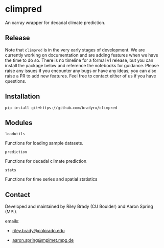 # climpred

An xarray wrapper for decadal climate prediction.

## Release

Note that `climpred` is in the very early stages of development. We are currently working on documentation and are adding features when we have the time to do so. There is no timeline for a formal v1 release, but you can install the package below and reference the notebooks for guidance. Please raise any issues if you encounter any bugs or have any ideas; you can also raise a PR to add new features. Feel free to contact either of us if you have questions.

## Installation

```shell
pip install git+https://github.com/bradyrx/climpred
```

## Modules

`loadutils`

Functions for loading sample datasets.

`prediction`

Functions for decadal climate prediction.

`stats`

Functions for time series and spatial statistics

## Contact

Developed and maintained by Riley Brady (CU Boulder) and Aaron Spring (MPI).

emails:

- riley.brady@colorado.edu

- aaron.spring@mpimet.mpg.de
